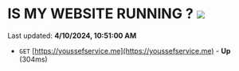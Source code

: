 # IS MY WEBSITE RUNNING ? [![](https://img.shields.io/static/v1?label=Sponsor&message=%E2%9D%A4&logo=GitHub&color=%23fe8e86)](https://github.com/sponsors/<username>)

Last updated: **4/10/2024, 10:51:00 AM**

- `GET` [https://youssefservice.me](https://youssefservice.me) - **Up** (304ms)

